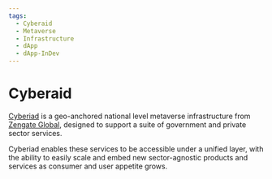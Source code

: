 ```yaml
---
tags:
  - Cyberaid
  - Metaverse
  - Infrastructure
  - dApp
  - dApp-InDev
---
```


# Cyberaid

[Cyberiad](https://www.zengate.global/products/cyberiad) is a geo-anchored national level metaverse infrastructure from [Zengate Global](zengate.md), designed to support a suite of government and private sector services.

Cyberiad enables these services to be accessible under a unified layer, with the ability to easily scale and embed new sector-agnostic products and services as consumer and user appetite grows.
